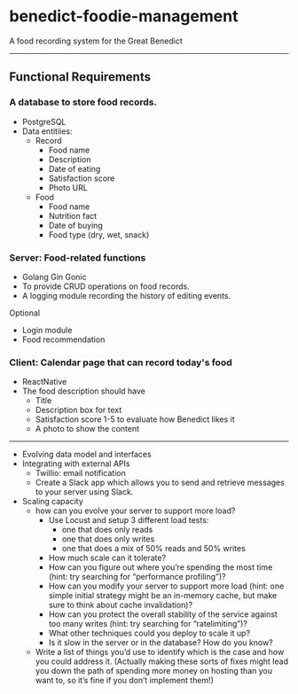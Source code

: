 # benedict-foodie-management
A food recording system for the Great Benedict

---
## Functional Requirements
### A database to store food records.
- PostgreSQL
- Data entitiies:
    - Record
        - Food name
        - Description
        - Date of eating
        - Satisfaction score
        - Photo URL
    - Food
        - Food name
        - Nutrition fact
        - Date of buying
        - Food type (dry, wet, snack)

### Server: Food-related functions
- Golang Gin Gonic
- To provide CRUD operations on food records.
- A logging module recording the history of editing events.

Optional

- Login module
- Food recommendation

### Client: Calendar page that can record today's food
- ReactNative
- The food description should have
    - Title
    - Description box for text
    - Satisfaction score 1-5 to evaluate how Benedict likes it
    - A photo to show the content

---
- Evolving data model and interfaces
- Integrating with external APIs
    - Twillio: email notification
    - Create a Slack app which allows you to send and retrieve messages to your server using Slack.
- Scaling capacity
    - how can you evolve your server to support more load?
        - Use Locust and setup 3 different load tests: 
            - one that does only reads
            - one that does only writes
            - one that does a mix of 50% reads and 50% writes
        - How much scale can it tolerate?
        - How can you figure out where you’re spending the most time (hint: try searching for “performance profiling”)?
        - How can you modify your server to support more load (hint: one simple initial strategy might be an in-memory cache, but make sure to think about cache invalidation)?
        - How can you protect the overall stability of the service against too many writes (hint: try searching for “ratelimiting”)?
        - What other techniques could you deploy to scale it up?
        - Is it slow in the server or in the database? How do you know?
    - Write a list of things you’d use to identify which is the case and how you could address it. (Actually making these sorts of fixes might lead you down the path of spending more money on hosting than you want to, so it’s fine if you don’t implement them!)

